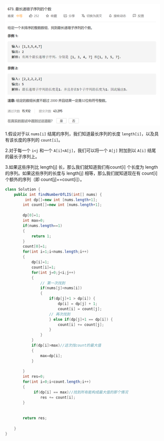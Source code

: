 <img src="673.最长上升子序列个数.assets/image-20201228142622977.png" alt="image-20201228142622977" style="zoom:50%;" />

1.假设对于以 `nums[i]` 结尾的序列，我们知道最长序列的长度 `length[i]`，以及具有该长度的序列的 `count[i]`。

2.对于每一个 `i<j` 和一个 `A[i]<A[j]`，我们可以将一个 `A[j]` 附加到以 `A[i]` 结尾的最长子序列上。

3.如果这些序列比 length[j] 长，那么我们就知道我们有count[i] 个长度为 length 的序列。如果这些序列的长度与 length[j] 相等，那么我们就知道现在有 count[i] 个额外的序列（即 count[j]+=count[i]）。

```java
class Solution {
    public int findNumberOfLIS(int[] nums) {
         int dp[]=new int [nums.length+1];
        int count[]=new int [nums.length+1];
       
        dp[0]=1;
        int max=0;
        if(nums.length==1)
        {
            return 1;
        }
        count[0]=1;
        for(int i=1;i<nums.length;i++)
        {
            dp[i]=1;
            count[i]=1;
            for(int j=0;j<i;j++)
            {
                // 第一次找到
                if(nums[j]<nums[i])
                {
                    if(dp[j]+1 > dp[i]) {
                        dp[i] = dp[j] + 1;
                        count[i] = count[j];
                    // 再次找到
                    } else if(dp[j]+1 == dp[i]) {
                        count[i] += count[j];
                    }
                } 
            }
            if(dp[i]>max)//这次找count的最大值
            {
                max=dp[i];
            }

        }
        int res=0;
        for(int i=0;i<count.length;i++)
        {
             if(dp[i] == max)//找到所有能构成最大值的那个情况
                res += count[i];
        }
      

        return res;

    }
}
```

